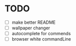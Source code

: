 # TODO

- [ ] make better README
- [ ] wallpaper changer
- [ ] autocomplete for commends
- [ ] browser white commandLine